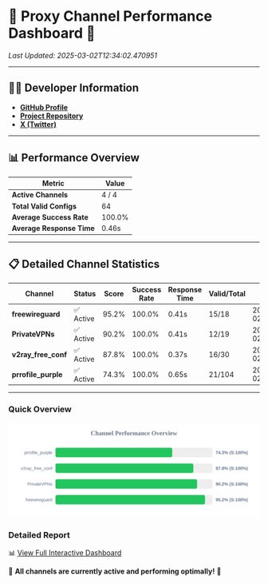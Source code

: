# 🌟 Proxy Channel Performance Dashboard 🌟

_Last Updated: 2025-03-02T12:34:02.470951_

---

## 👩‍💻 Developer Information

- **[GitHub Profile](https://github.com/4n0nymou3)**  
- **[Project Repository](https://github.com/4n0nymou3/multi-proxy-config-fetcher)**  
- **[X (Twitter)](https://x.com/4n0nymou3)**  

---

## 📊 Performance Overview

| Metric                | Value       |
|-----------------------|-------------|
| **Active Channels**   | 4 / 4       |
| **Total Valid Configs** | 64          |
| **Average Success Rate** | 100.0%      |
| **Average Response Time** | 0.46s       |

---

## 📋 Detailed Channel Statistics

| Channel          | Status     | Score  | Success Rate | Response Time | Valid/Total | Last Success               |
|------------------|------------|--------|--------------|---------------|-------------|----------------------------|
| **freewireguard**  | ✅ Active  | 95.2%  | 100.0% | 0.41s         | 15/18       | 2025-03-02T12:34:02.469247 |
| **PrivateVPNs**  | ✅ Active  | 90.2%  | 100.0% | 0.41s         | 12/19       | 2025-03-02T12:34:02.033737 |
| **v2ray_free_conf**  | ✅ Active  | 87.8%  | 100.0% | 0.37s         | 16/30       | 2025-03-02T12:34:01.588389 |
| **prrofile_purple**  | ✅ Active  | 74.3%  | 100.0% | 0.65s         | 21/104       | 2025-03-02T12:34:01.184068 |

---

### Quick Overview
<div align="center">
  <a href="https://raw.githubusercontent.com/nullluser/NullRepo/refs/heads/main/assets/channel_stats_chart.svg">
    <img src="https://raw.githubusercontent.com/nullluser/NullRepo/refs/heads/main/assets/channel_stats_chart.svg" alt="Source Performance Statistics" width="800">
  </a>
</div>

### Detailed Report
📊 [View Full Interactive Dashboard](https://htmlpreview.github.io/?https://github.com/nullluser/NullRepo/blob/main/assets/performance_report.html)

🎉 **All channels are currently active and performing optimally!** 🎉

